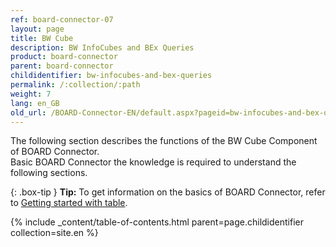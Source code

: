 ```yaml
---
ref: board-connector-07
layout: page
title: BW Cube
description: BW InfoCubes and BEx Queries
product: board-connector
parent: board-connector
childidentifier: bw-infocubes-and-bex-queries
permalink: /:collection/:path
weight: 7
lang: en_GB
old_url: /BOARD-Connector-EN/default.aspx?pageid=bw-infocubes-and-bex-queries
---
```

The following section describes the functions of the BW Cube Component of BOARD Connector. <br>
Basic BOARD Connector the knowledge is required to understand the following sections. <br>

{: .box-tip }
**Tip:** To get information on the basics of BOARD Connector, refer to [Getting started with table](./getting-started). <br>

{% include _content/table-of-contents.html parent=page.childidentifier collection=site.en %}
